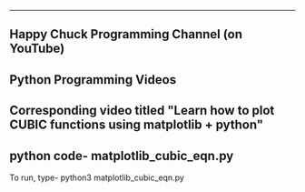 -----------------------------------------------------------------------------------
Happy Chuck Programming Channel (on YouTube)
-----------------------------------------------------------------------------------
Python Programming Videos 
-----------------------------------------------------------------------------------
Corresponding video titled "Learn how to plot CUBIC functions 
      				using matplotlib + python"
-----------------------------------------------------------------------------------

python code-
matplotlib_cubic_eqn.py
------------------------------
To run, type-
python3 matplotlib_cubic_eqn.py
